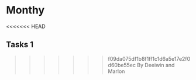 # Monthy

<<<<<<< HEAD
## Tasks 1
>>>>>>> f09da075df1b8f1ff1c1d6a5e17e2f0d60be55ec
By Deeiwin and Marlon